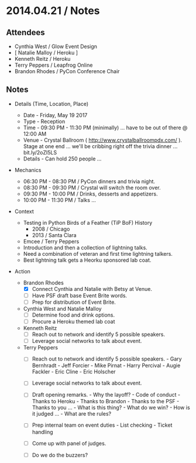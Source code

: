 
# 2014.04.21 / Notes

## Attendees

- Cynthia West / Glow Event Design
- [ Natalie Malloy / Heroku ]
- Kenneth Reitz / Heroku
- Terry Peppers / Leapfrog Online
- Brandon Rhodes / PyCon Conference Chair


## Notes

- Details (Time, Location, Place)
    - Date - Friday, May 19 2017
    - Type - Reception
    - Time - 09:30 PM - 11:30 PM (minimally) ... have to be out of there @ 12:00 AM
    - Venue - Crystal Ballroom ( http://www.crystalballroompdx.com/ ). Stage at one end ... we'll be cribbing right off the trivia dinner ... bit.ly/2oZI5LS 
    - Details - Can hold 250 people ... 


- Mechanics
    - 06:30 PM - 08:30 PM / PyCon dinners and trivia night. 
    - 08:30 PM - 09:30 PM / Crystal will switch the room over. 
    - 09:30 PM - 10:00 PM / Drinks, desserts and appetizers. 
    - 10:00 PM - 11:30 PM / Talks ... 


- Context 
    - Testing in Python Birds of a Feather (TiP BoF) History
        - 2008 / Chicago
        - 2013 / Santa Clara
    - Emcee / Terry Peppers
    - Introduction and then a collection of lightning talks. 
    - Need a combination of veteran and first time lightning talkers. 
    - Best lightning talk gets a Heorku sponsored lab coat. 


- Action
    - Brandon Rhodes
        - [X] Connect Cynthia and Natalie with Betsy at Venue. 
        - [ ] Have PSF draft base Event Brite words. 
        - [ ] Prep for distribution of Event Brite.
    - Cynthia West and Natalie Malloy
        - [ ] Determine food and drink options. 
        - [ ] Procure a Heroku themed lab coat
    - Kenneth Reitz
        - [ ] Reach out to network and identify 5 possible speakers.
        - [ ] Leverage social networks to talk about event. 
    - Terry Peppers
        - [ ] Reach out to network and identify 5 possible speakers. 
                - Gary Bernhradt
                - Jeff Forcier
                - Mike Pirnat
                - Harry Percival
                - Augie Fackler
                - Eric Cline
                - Eric Holscher
        - [ ] Leverage social networks to talk about event. 
        - [ ] Draft opening remarks. 
                - Why the layoff?
                - Code of conduct
                - Thanks to Heroku
                - Thanks to Brandon
                - Thanks to the PSF
                - Thanks to you ... 
                - What is this thing?
                - What do we win?
                - How is it judged ...
                - What are the rules?
        - [ ] Prep internal team on event duties 
                - List checking
                - Ticket handling
        - [ ] Come up with panel of judges. 
        - [ ] Do we do the buzzers?

